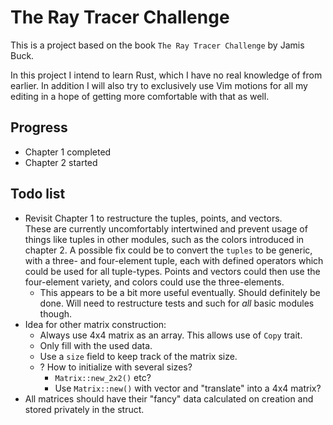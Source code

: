 # The Ray Tracer Challenge

This is a project based on the book `The Ray Tracer Challenge` by Jamis Buck.

In this project I intend to learn Rust, which I have no real knowledge of from earlier. In addition I will also try to exclusively use Vim motions for all my editing in a hope of getting more comfortable with that as well.

## Progress

- Chapter 1 completed
- Chapter 2 started

## Todo list

- Revisit Chapter 1 to restructure the tuples, points, and vectors.  
  These are currently uncomfortably intertwined and prevent usage of things like tuples in other modules, such as the colors introduced in chapter 2.
  A possible fix could be to convert the `tuples` to be generic, with a three- and four-element tuple, each with defined operators which could be used for all tuple-types. Points and vectors could then use the four-element variety, and colors could use the three-elements.  
  - This appears to be a bit more useful eventually. Should definitely be done. Will need to restructure tests and such for _all_ basic modules though.
- Idea for other matrix construction:
  - Always use 4x4 matrix as an array. This allows use of `Copy` trait. 
  - Only fill with the used data.
  - Use a `size` field to keep track of the matrix size.
  - ? How to initialize with several sizes? 
    - `Matrix::new_2x2()` etc?
    - Use `Matrix::new()` with vector and "translate" into a 4x4 matrix?
- All matrices should have their "fancy" data calculated on creation and stored privately in the struct.